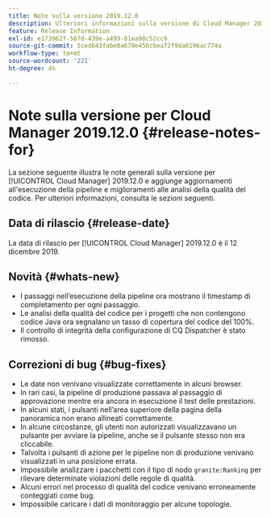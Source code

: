 ```yaml
---
title: Note sulla versione 2019.12.0
description: Ulteriori informazioni sulla versione di Cloud Manager 2019.12.0.
feature: Release Information
exl-id: e173962f-587d-439e-a499-81ea98c52cc9
source-git-commit: 5ced643fabe0a670e456cbea72f9da8196ac774a
workflow-type: tm+mt
source-wordcount: '221'
ht-degree: 4%

---
```


# Note sulla versione per Cloud Manager 2019.12.0 {#release-notes-for}

La sezione seguente illustra le note generali sulla versione per [!UICONTROL Cloud Manager] 2019.12.0 e aggiunge aggiornamenti all&#39;esecuzione della pipeline e miglioramenti alle analisi della qualità del codice.
Per ulteriori informazioni, consulta le sezioni seguenti.

## Data di rilascio {#release-date}

La data di rilascio per [!UICONTROL Cloud Manager] 2019.12.0 è il 12 dicembre 2019.

## Novità {#whats-new}

* I passaggi nell’esecuzione della pipeline ora mostrano il timestamp di completamento per ogni passaggio.
* Le analisi della qualità del codice per i progetti che non contengono codice Java ora segnalano un tasso di copertura del codice del 100%.
* Il controllo di integrità della configurazione di CQ Dispatcher è stato rimosso.

## Correzioni di bug {#bug-fixes}

* Le date non venivano visualizzate correttamente in alcuni browser.
* In rari casi, la pipeline di produzione passava al passaggio di approvazione mentre era ancora in esecuzione il test delle prestazioni.
* In alcuni stati, i pulsanti nell’area superiore della pagina della panoramica non erano allineati correttamente.
* In alcune circostanze, gli utenti non autorizzati visualizzavano un pulsante per avviare la pipeline, anche se il pulsante stesso non era cliccabile.
* Talvolta i pulsanti di azione per le pipeline non di produzione venivano visualizzati in una posizione errata.
* Impossibile analizzare i pacchetti con il tipo di nodo `granite:Ranking` per rilevare determinate violazioni delle regole di qualità.
* Alcuni errori nel processo di qualità del codice venivano erroneamente conteggiati come bug.
* Impossibile caricare i dati di monitoraggio per alcune topologie.
